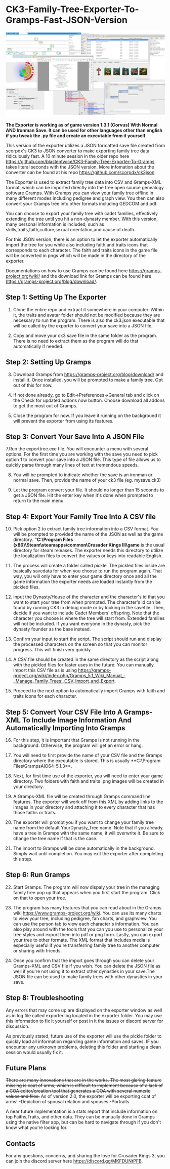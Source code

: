 # CK3-Family-Tree-Exporter-To-Gramps-Fast-JSON-Version
![alt text](https://github.com/blastentwice/CK3-Family-Tree-Exporter-To-Gramps-Fast-JSON-Version/blob/main/Screenshots/showcase.png?raw=true)

**The Exporter is working as of game version 1.3.1 (Corvus) With Normal AND Ironman Save. It can be used for other languages other than english if you tweak the .py file
and create an executable from it yourself**

This version of the exporter utilizes a JSON formatted save file created from scorpdx's CK3 to JSON converter to make exporting family tree data ridiculously fast. A 10 minute session in the older repo here https://github.com/blastentwice/CK3-Family-Tree-Exporter-To-Gramps takes literal seconds with the JSON version. More infomation about the converter can be found at his repo https://github.com/scorpdx/ck3json.

The Exporter is used to extract family tree data into CSV and Gramps-XML format, which can be imported directly into the free open source genealogy software Gramps. With Gramps you can view your family tree offline in many different modes including pedigree and graph view. You then can also convert your Gramps tree into other formats including GEDCOM and pdf.

You can choose to export your family tree with cadet families, effectively extending the tree until you hit a non-dynasty member. With this version, many personal information is included, such as skills,traits,faith,culture,sexual orientation,and cause of death. 

For this JSON version, there is an option to let the exporter automatically import the tree for you while also including faith and traits icons that corresponds to each character. The faith and traits icons in the game file will be converted in pngs which will be made in the directory of the exporter.   


Documentations on how to use Gramps can be found here https://gramps-project.org/wiki/ and the download link for Gramps can be found here https://gramps-project.org/blog/download/.

## Step 1: Setting Up The Exporter  ##

1. Clone the entire repo and extract it somewhere in your computer. Within it, the traits and avatar folder should not be modified because they are necessary to run the program. There is also the ck3.json executable that will be called by the exporter to convert your save into a JSON file.

2. Copy and move your ck3 save file in the same folder as the program. There is no need to extract them as the program will do that automatically if needed.

## Step 2: Setting Up Gramps

3. Download Gramps from https://gramps-project.org/blog/download/ and install it. Once installed, you will be prompted to make a family tree. Opt out of this for now.

4. If not done already, go to Edit->Preferences->General tab and click on the Check for updated addons now button. Choose download all addons to get the most out of Gramps.

5. Close the program for now. If you leave it running on the background it will prevent the exporter from using its features.

## Step 3: Convert Your Save Into A JSON File  ##

7.Run the exporttree.exe file. You will encounter a menu with several options. For the first time you are working with the save you need to pick option 1 to convert your save into a JSON file. This type of file allows us to quickly parse through many lines of text at tremendous speeds.

8. You will be prompted to indicate whether the save is an ironman or normal save. Then, provide the name of your ck3 file (eg. mysave.ck3)

9. Let the program convert your file. It should no longer than 15 seconds to get a JSON file. Hit the enter key when it's done when prompted to return to the main menu

## Step 4: Export Your Family Tree Into A CSV file  ##

10. Pick option 2 to extract family tree information into a CSV format. You will be prompted to provided the name of the JSON as well as the game directory. **"C:\Program Files (x86)\Steam\steamapps\common\Crusader Kings III\game** is the usual directory for steam releases. The exporter needs this directory to utilize the localization files to convert the values or keys into readable English.

11. The process will create a folder called pickle. The pickled files inside are basically savedata for when you choose to run the program again. That way, you will only have
to enter your game directory once and all the game information the exporter needs are loaded instantly from the pickled files. 

12. Input the Dynasty/House of the character and the character's id  that you want to start your tree from when prompted. The character's id can be found by running CK3 in debug mode or by looking in the savefile. Then, decide if you want to include Cadet Members' offspring. Note that the character you choose is where the tree will start from. Extended
families will not be included. If you want everyone in the dynasty, pick the dynasty founder as the base instead.

13. Confirm your input to start the script. The script should run and display the processed characters on the screen so that you can monitor progress. This will finish very
quickly.

14.  A CSV file should be created in the same directory as the script along with the pickled files for faster uses in the future. You can manually import 
this CSV file as is using https://gramps-project.org/wiki/index.php/Gramps_5.1_Wiki_Manual_-_Manage_Family_Trees:_CSV_Import_and_Export. 

15. Proceed to the next option to automatically import Gramps with faith and traits icons for each character. 

## Step 5: Convert Your CSV File Into A Gramps-XML To Include Image Information And Automatically Importing Into Gramps  ##

16. For this step, it is important that Gramps is not running in the background. Otherwise, the program will get an error or hang.

17. You will need to first provide the name of your CSV file and the Gramps directory where the executable is stored. This is usually **C:\Program Files\GrampsAIO64-5.1.3\**.

18. Next, for first time use of the exporter, you will need to enter your game directory. Two folders with faith and traits .png images will be created in your directory.

19. A Gramps-XML file will be created through Gramps command line features. The exporter will work off from this XML by adding links to the images in your directory
and attaching it to every character that has those faiths or traits.

20. The exporter will prompt you if you want to change your family tree name from the default YourDynasty_Tree name. Note that if you already have a tree in Gramps with the same name, it will overwrite it. Be sure to change the tree name if that is the case.

21. The import to Gramps will be done automatically in the background. Simply wait until completion. You may exit the exporter after completing this step. 
  
## Step 6: Run Gramps  ##

22. Start Gramps. The program will now dispaly your tree in the managing family tree pop up that appears when you first start the program. Click on that to open your tree.

23. The program has many features that you can read about in the Gramps wiki https://www.gramps-project.org/wiki. You can use its many charts to view your tree, including
pedigree, fan charts, and graphview. You can use the person tab to view each character's information. You can also play around with the tools that you can you use to personalize
your tree styles and export them into pdf or png form. Lastly, you can export your tree to other formats. The XML format that includes media is especially useful if you're
transferring family tree to another computer or sharing with friends.

24. Once you confirm that the import goes through you can delete your Gramps-XML and CSV file if you wish. You can delete the JSON file as well if you're not using it to extract other dynasties in your save.The JSON file can be used to make family trees with other dynasties in your save. 

## Step 8: Troubleshooting ##
Any errors that may come up are displayed on the exporter window as well as in log file called exporter.log located in the exporter folder. You may use this information to fix it yourself or post in it the issues or discord server for discussion.

As previously stated, future use of the exporter will use the pickle folder to quickly load all information regarding game information and saves. IF you encounter
any unknown problems, deleting this folder and starting a clean session would usually fix it.

## Future Plans ##
~~There are many innovations that are in the works. The most glaring feature missing is coat of arms, which is difficult to implement because of a lack of a COA editor/creation tool that generates a COA with several numeric values and files.~~ As of version 2.0, the exporter will be exporting coat of arms! 
-Depiction of spousal relation and spouses
-Portraits

A near future implementation is a stats report that include information on top Faiths,Traits, and other data. They can be manually done in Gramps  using the native filter app, but can be hard to navigate through if you don't know what you're looking for.

## Contacts ##

For any questions, concerns, and sharing the love for Crusader Kings 3, you can join the discord server here https://discord.gg/MKFDUNtPFB.


